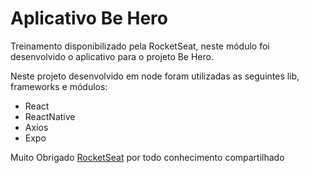 # Aplicativo Be Hero

Treinamento disponibilizado pela RocketSeat, neste módulo foi desenvolvido o aplicativo para o projeto Be Hero.

Neste projeto desenvolvido em node foram utilizadas as seguintes lib, frameworks e módulos:
- React
- ReactNative
- Axios
- Expo


Muito Obrigado [RocketSeat](https://rocketseat.com.br/ "Clique e acesse agora!") por todo conhecimento compartilhado
